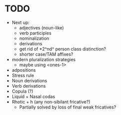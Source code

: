 # TODO

- Next up:
    - adjectives (noun-like)
    - verb participles
    - nominalization
    - derivations
    - get rid of *2^nd^ person class distinction?
    - shorter case/TAM affixes?
- modern pluralization strategies
    - maybe using \<ones-1\>
- adpositions
- Stress rule
- Noun derivations
- Verb derivations
- Copula (?)
- Liquid + Nasal codas
- Rhotic + h (any non-sibilant fricative?)
    - Partially solved by loss of final weak fricatives?
